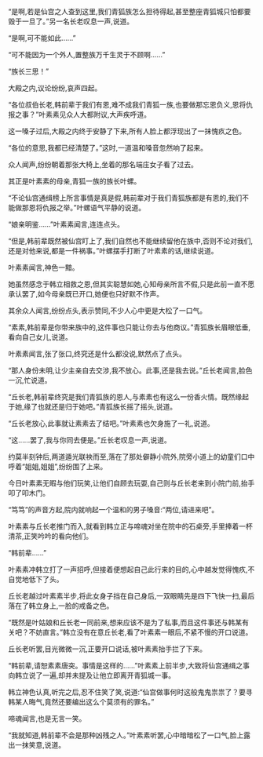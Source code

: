 
“是啊,若是仙宫之人查到这里,我们青狐族怎么担待得起,甚至整座青狐城只怕都要毁于一旦了。”另一名长老叹息一声,说道。

“是啊,可不能如此……”

“可不能因为一个外人,置整族万千生灵于不顾啊……”

“族长三思！”

大殿之内,议论纷纷,哀声四起。

“各位叔伯长老,韩前辈于我们有恩,难不成我们青狐一族,也要做那忘恩负义,恩将仇报之事？”叶素素见众人大都附议,大声疾呼道。

这一嗓子过后,大殿之内终于安静了下来,所有人脸上都浮现出了一抹愧疚之色。

“各位的意思,我都已经清楚了。”这时,一道温和嗓音忽然响了起来。

众人闻声,纷纷朝着那张大椅上,坐着的那名端庄女子看了过去。

其正是叶素素的母亲,青狐一族的族长叶螺。

“不论仙宫通缉榜上所言事情是真是假,韩前辈对于我们青狐族都是有恩的,我们不能做那恩将仇报之举。”叶螺语气平静的说道。

“娘亲明鉴……”叶素素闻言,连连点头。

“但是,韩前辈既然被仙宫盯上了,我们自然也不能继续留他在族中,否则不论对我们,还是对他来说,都是一件祸事。”叶螺摆手打断了叶素素的话,继续说道。

叶素素闻言,神色一黯。

她虽然感念于韩立相救之恩,但其实聪慧如她,心知母亲所言不假,只是此前一直不愿承认罢了,如今母亲既已开口,她便也只好默不作声。

其余众人闻言,纷纷点头,表示赞同,不少人心中更是大松了一口气。

“素素,韩前辈是你带来族中的,这件事也只能让你去与他商议。”青狐族长眉眼低垂,看向自己女儿,说道。

叶素素闻言,张了张口,终究还是什么都没说,默然点了点头。

“那人身份未明,让少主亲自去交涉,我不放心。此事,还是我去说。”丘长老闻言,脸色一沉,忙说道。

“丘长老,韩前辈终究是我们青狐族的恩人,与素素也有这么一份香火情。既然缘起于她,缘了也就还是归于她吧。”青狐族长摇了摇头,说道。

“丘长老放心,此事就让素素去了结吧。”叶素素也欠身施了一礼,说道。

“这……罢了,我与你同去便是。”丘长老叹息一声,说道。

约莫半刻钟后,两道遁光联袂而至,落在了那处僻静小院外,院旁小道上的幼童们口中呼着“姐姐,姐姐”,纷纷围了上来。

今日叶素素无暇与他们玩笑,让他们自顾去玩耍,自己则与丘长老来到小院门前,抬手叩了叩木门。

“笃笃”的声音方起,院内就响起一个温和的男子嗓音:“两位,请进来吧”。

叶素素与丘长老推门而入,就看到韩立正与啼魂对坐在院中的石桌旁,手里捧着一杯清茶,正笑吟吟的看向他们。

“韩前辈……”

叶素素冲韩立打了一声招呼,但接着便想起自己此行来的目的,心中越发觉得愧疚,不自觉地低下了头。

丘长老越过叶素素半步,将此女身子挡在自己身后,一双眼睛先是四下飞快一扫,最后落在了韩立身上,一脸的戒备之色。

“既然是叶姑娘和丘长老一同前来,想来应该不是为了私事,而且这件事还与韩某有关吧？不妨直言。”韩立没有在意丘长老,看了叶素素一眼后,不紧不慢的开口说道。

丘长老听罢,目光微微一沉,正要开口说话,被叶素素抬手拦了下来。

“韩前辈,请恕素素唐突。事情是这样的……”叶素素上前半步,大致将仙宫通缉之事向韩立说了一遍,却并未提及让他立即离开青狐城一事。

韩立神色认真,听完之后,忍不住笑了笑,说道:“仙宫做事何时这般鬼鬼祟祟了？要寻韩某人晦气,竟然还要编出这么个莫须有的罪名。”

啼魂闻言,也是无言一笑。

“我就知道,韩前辈不会是那种凶残之人。”叶素素听罢,心中暗暗松了一口气,脸上露出一抹笑意,说道。